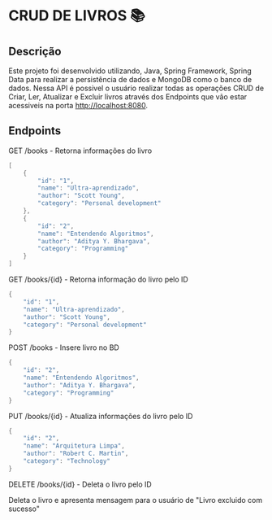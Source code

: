 # CRUD DE LIVROS 📚
## Descrição
Este projeto foi desenvolvido utilizando, Java, Spring Framework, Spring Data para realizar a persistência de
dados e MongoDB como o banco de dados.
Nessa API é possivel o usuário realizar todas as operações CRUD de Criar, Ler, Atualizar e Excluir livros através dos 
Endpoints que vão estar acessiveis na porta [http://localhost:8080]().

## Endpoints


GET /books - Retorna informações do livro
```java
[
	{
		"id": "1",
		"name": "Ultra-aprendizado",
		"author": "Scott Young",
		"category": "Personal development"
	},
	{
		"id": "2",
		"name": "Entendendo Algoritmos",
		"author": "Aditya Y. Bhargava",
		"category": "Programming"
	}
]
```
GET /books/{id} - Retorna informação do livro pelo ID
```java
{
	"id": "1",
	"name": "Ultra-aprendizado",
	"author": "Scott Young",
	"category": "Personal development"
}
```
POST /books - Insere livro no BD
```java
{
	"id": "2",
	"name": "Entendendo Algoritmos",
	"author": "Aditya Y. Bhargava",
	"category": "Programming"
}
```
PUT /books/{id} - Atualiza informações do livro pelo ID
```java
{
	"id": "2",
	"name": "Arquitetura Limpa",
	"author": "Robert C. Martin",
	"category": "Technology"
}
```
DELETE /books/{id} - Deleta o livro pelo ID

Deleta o livro e apresenta mensagem para o usuário de "Livro excluido com sucesso"

